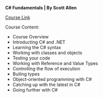 **C# Fundamentals | By Scott Allen**

[Course Link](https://app.pluralsight.com/courses/0096b00d-2398-435a-82f7-3f5401408ab1/table-of-contents)

Course Content:
- Course Overview
- Introducting C# and .NET
- Learning the C# syntax
- Working with classes and objects
- Testing your code
- Working with Reference and Value Types
- Controlling the flow of execution
- Builing types
- Object-oriented programming with C#
- Catching up with the latest in C#
- Going further with C#

